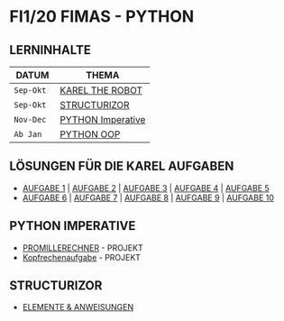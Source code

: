 # FI1/20 FIMAS - PYTHON
 
## LERNINHALTE  

| DATUM | THEMA |
| ------ | ------ |
|` Sep-Okt `| [KAREL THE ROBOT](https://andyrinne.gnomio.com/course/view.php?id=7#section-0) |
| `Sep-Okt` | [STRUCTURIZOR](https://andyrinne.gnomio.com/course/view.php?id=7#section-1) |
|`Nov-Dec `|  [PYTHON Imperative](https://andyrinne.gnomio.com/course/view.php?id=16) |
|`Ab Jan `|  [PYTHON OOP](https://andyrinne.gnomio.com/enrol/index.php?id=39) |


## LÖSUNGEN FÜR DIE KAREL AUFGABEN
*  [AUFGABE 1](Aufgabe1.py) |  [AUFGABE 2](aufgabe2.py) | [AUFGABE 3](aufgabe3.py) |  [AUFGABE 4](aufgabe4.py) | [AUFGABE 5](aufgabe5.py)
*  [AUFGABE 6](aufgabe6.py) | [AUFGABE 7](aufgabe7.py)  | [AUFGABE 8](aufgabe8.py) |  [AUFGABE 9](aufgabe9.py) | [AUFGABE 10](aufgabe10.py)

## PYTHON IMPERATIVE  
- [PROMILLERECHNER](Promillerechner.py) - PROJEKT
- [Kopfrechenaufgabe](Kopfrechenaufgabe.class.py) - PROJEKT

## STRUCTURIZOR   
- [ELEMENTE & ANWEISUNGEN](structurizor-elemente&anweisung.md) 
